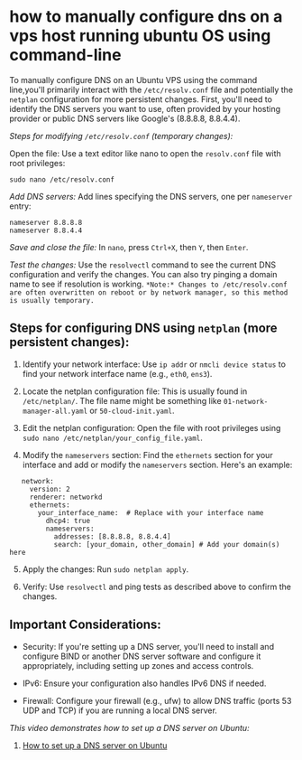 # how to manually configure dns on a vps host running ubuntu OS using command-line

To manually configure DNS on an Ubuntu VPS using the command line,you'll primarily interact with the `/etc/resolv.conf` file and potentially the `netplan` configuration for more persistent changes.
First, you'll need to identify the DNS servers you want to use, often provided by your hosting provider or public DNS servers like Google's (8.8.8.8, 8.8.4.4). 

*Steps for modifying `/etc/resolv.conf` (temporary changes):*

Open the file: Use a text editor like nano to open the `resolv.conf` file with root privileges: 

```code
sudo nano /etc/resolv.conf
```
*Add DNS servers:* Add lines specifying the DNS servers, one per `nameserver` entry: 
```code
nameserver 8.8.8.8
nameserver 8.8.4.4
```
*Save and close the file:* In `nano`, press `Ctrl+X`, then `Y`, then `Enter`.

*Test the changes:* Use the `resolvectl` command to see the current DNS configuration and verify the changes.
You can also try pinging a domain name to see if resolution is working. 
`*Note:* Changes to /etc/resolv.conf are often overwritten on reboot or by network manager, so this method is usually temporary.`

## Steps for configuring DNS using `netplan` (more persistent changes):

1. Identify your network interface:
Use `ip addr` or `nmcli device status` to find your network interface name (e.g., `eth0`, `ens3`).

2. Locate the netplan configuration file:
This is usually found in `/etc/netplan/`. The file name might be something like `01-network-manager-all.yaml` or `50-cloud-init.yaml`.

3. Edit the netplan configuration:
Open the file with root privileges using `sudo nano /etc/netplan/your_config_file.yaml`.

4. Modify the `nameservers` section:
Find the `ethernets` section for your interface and add or modify the `nameservers` section. Here's an example: 
```code
   network:
     version: 2
     renderer: networkd
     ethernets:
       your_interface_name:  # Replace with your interface name
         dhcp4: true
         nameservers:
           addresses: [8.8.8.8, 8.8.4.4]
           search: [your_domain, other_domain] # Add your domain(s) here
```
5. Apply the changes:
Run `sudo netplan apply`.

6. Verify:
Use `resolvectl` and ping tests as described above to confirm the changes. 

## Important Considerations:

- Security:
If you're setting up a DNS server, you'll need to install and configure BIND or another DNS server software and configure it appropriately, including setting up zones and access controls. 

- IPv6:
Ensure your configuration also handles IPv6 DNS if needed.

- Firewall:
Configure your firewall (e.g., ufw) to allow DNS traffic (ports 53 UDP and TCP) if you are running a local DNS server. 

*This video demonstrates how to set up a DNS server on Ubuntu:*
1. [How to set up a DNS server on Ubuntu](https://www.youtube.com/watch?v=RMCw7NguaNw&t=1298)
